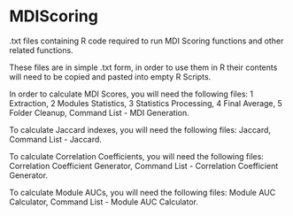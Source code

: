 # MDIScoring
.txt files containing R code required to run MDI Scoring functions and other related functions.

These files are in simple .txt form, in order to use them in R their contents will need to be copied and pasted into empty R Scripts.

In order to calculate MDI Scores, you will need the following files:
1 Extraction,
2 Modules Statistics,
3 Statistics Processing,
4 Final Average,
5 Folder Cleanup,
Command List - MDI Generation.

To calculate Jaccard indexes, you will need the following files:
Jaccard,
Command List - Jaccard.

To calculate Correlation Coefficients, you will need the following files:
Correlation Coefficient Generator,
Command List - Correlation Coefficient Generator.

To calculate Module AUCs, you will need the following files:
Module AUC Calculator,
Command List - Module AUC Calculator.

